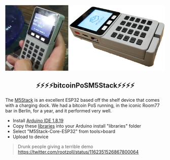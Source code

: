 <img src="../images/m5stack.png?raw=true">

<h2 align="center">
⚡⚡⚡⚡bitcoinPoSM5Stack⚡⚡⚡⚡
</h2>

The <a href="https://shop.m5stack.com/products/face?variant=17290437623898">M5Stack</a> is an excellent ESP32 based off the shelf device that comes with a charging dock. We had a bitcoin PoS running, in the iconic Room77 bar in Berlin, for a year, and it performed very well.

* Install <a href="https://www.arduino.cc/en/software">Arduino IDE 1.8.19</a> 
* Copy these <a href="libraries">libraries</a> into your Arduino install "libraries" folder
* Select "M5Stack-Core-ESP32" from tools>board
* Upload to device

> Drunk people giving a terrible demo https://twitter.com/rootzoll/status/1162351526867800064
